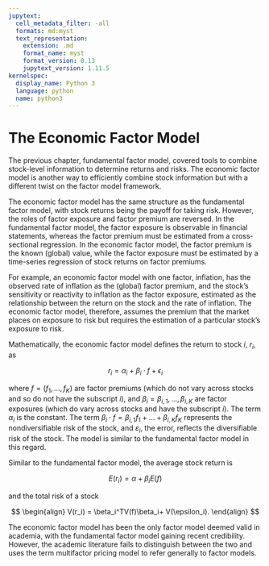 ```yaml
---
jupytext:
  cell_metadata_filter: -all
  formats: md:myst
  text_representation:
    extension: .md
    format_name: myst
    format_version: 0.13
    jupytext_version: 1.11.5
kernelspec:
  display_name: Python 3
  language: python
  name: python3
---
```


# The Economic Factor Model

The previous chapter, fundamental factor model, covered tools to combine stock-level information to determine returns and risks. The economic factor model is another way to efficiently combine stock information but with a different twist on the factor model framework.

The economic factor model has the same structure as the fundamental factor model, with stock returns being the payoff for taking risk. However, the roles of factor exposure and factor premium are reversed. In the fundamental factor model, the factor exposure is observable in financial statements, whereas the factor premium must be estimated from a cross-sectional regression. In the economic factor model, the factor premium is the known (global) value, while the factor exposure must be estimated by a time-series regression of stock returns on factor premiums.

For example, an economic factor model with one factor, inflation, has the observed rate of inflation as the (global) factor premium, and the stock’s sensitivity or reactivity to inflation as the factor exposure, estimated as the relationship between the return on the stock and the rate of inflation. The economic factor model, therefore, assumes the premium that the market places on exposure to risk but requires the estimation of a particular stock’s exposure to risk.

Mathematically, the economic factor model defines the return to stock $i$, $r_i$, as

$$
r_i=\alpha_i+\beta_i\cdot f+\epsilon_i
$$

where $f=(f_1, ..., f_K)$ are factor premiums (which do not vary across stocks and so do not have the subscript $i$), and $\beta_i=β_{i,1}, ..., β_{i,K}$ are factor exposures (which do vary across stocks and have the subscript $i$). The term $α_i$ is the constant. The term $\beta_i\cdot f = β_{i,1}f_1 + ... + β_{i,K}f_K$ represents the nondiversifiable risk of the stock, and $ε_i$, the error, reflects the diversifiable risk of the stock. The model is similar to the fundamental factor model in this regard.

Similar to the fundamental factor model, the average stock return is

$$E(r_i) =\alpha + β_iE(f)$$

and the total risk of a stock

$$
\begin{align}
V(r_i) = \beta_i^TV(f)\beta_i+ V(\epsilon_i).
\end{align}
$$

The economic factor model has been the only factor model deemed valid in academia, with the fundamental factor model gaining recent credibility. However, the academic literature fails to distinguish between the two and uses the term multifactor pricing model to refer generally to factor models.


